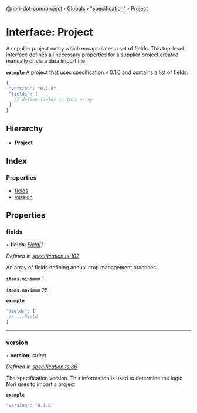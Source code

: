 [@nori-dot-com/project](../README.md) › [Globals](../globals.md) › ["specification"](../modules/_specification_.md) › [Project](_specification_.project.md)

# Interface: Project

A supplier project entity which encapsulates a set of fields. This top-level interface defines all necessary properties for a supplier project created manually or via a data import file.

**`example`** <caption>A project that uses specification v 0.1.0 and contains a list of fields:</caption>
```js
{
 "version": "0.1.0",
 "fields": [
   // define fields in this array
 ]
}
```

## Hierarchy

* **Project**

## Index

### Properties

* [fields](_specification_.project.md#fields)
* [version](_specification_.project.md#version)

## Properties

###  fields

• **fields**: *[Field](_specification_.field.md)[]*

*Defined in [specification.ts:102](https://github.com/nori-dot-eco/nori-dot-com/blob/a109103/packages/project/src/specification.ts#L102)*

An array of fields defining annual crop management practices.

**`items.minimum`** 1

**`items.maximum`** 25

**`example`** 

```js
"fields": [
 // ...Field
]
```

___

###  version

• **version**: *string*

*Defined in [specification.ts:86](https://github.com/nori-dot-eco/nori-dot-com/blob/a109103/packages/project/src/specification.ts#L86)*

The specification version. This information is used to determine the logic Nori uses to import a project

**`example`** 

```js
"version": "0.1.0"
```
